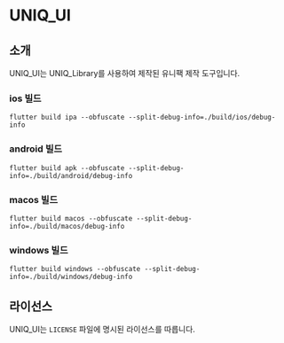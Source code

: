 # UNIQ_UI

## 소개

UNIQ_UI는 UNIQ_Library를 사용하여 제작된 유니팩 제작 도구입니다.

### ios 빌드

`flutter build ipa --obfuscate --split-debug-info=./build/ios/debug-info`

### android 빌드

`flutter build apk --obfuscate --split-debug-info=./build/android/debug-info`

### macos 빌드

`flutter build macos --obfuscate --split-debug-info=./build/macos/debug-info`

### windows 빌드

`flutter build windows --obfuscate --split-debug-info=./build/windows/debug-info`

## 라이선스

UNIQ_UI는 `LICENSE` 파일에 명시된 라이선스를 따릅니다.
